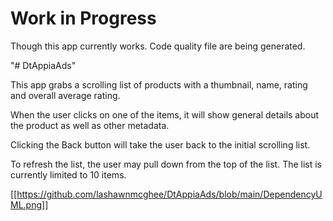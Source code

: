 # Work in Progress

Though this app currently works.
Code quality file are being generated.

"# DtAppiaAds" 

This app grabs a scrolling list of products with
a thumbnail, name, rating and overall average rating.

When the user clicks on one of the items, it will show
general details about the product as well as other metadata.

Clicking the Back button will take the user back to the initial
scrolling list.

To refresh the list, the user may pull down from the top of the list.
The list is currently limited to 10 items.

[[https://github.com/lashawnmcghee/DtAppiaAds/blob/main/DependencyUML.png]]

